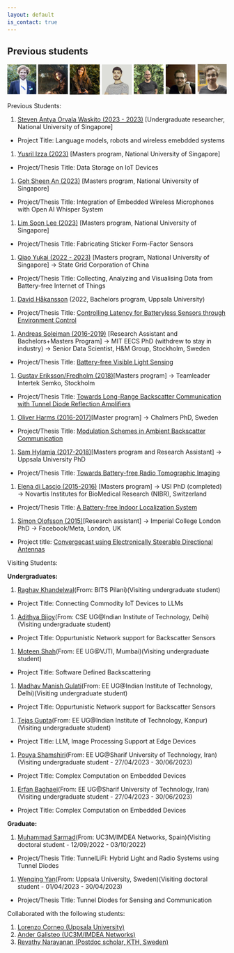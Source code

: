 ```yaml
---
layout: default
is_contact: true
---
```

## Previous students

![Previous students](students.png)  

Previous Students:

1. [Steven Antya Orvala Waskito (2023 - 2023)]()  [Undergraduate researcher, National University of Singapore]
* Project Title: Language models, robots and wireless emebdded systems
1. [Yusril Izza (2023)]() [Masters program, National University of Singapore]
  * Project/Thesis Title: Data Storage on IoT Devices 
1. [Goh Sheen An (2023)]() [Masters program, National University of Singapore]
  * Project/Thesis Title: Integration of Embedded Wireless Microphones with Open AI Whisper System  
1. [Lim Soon Lee (2023)]()  [Masters program, National University of Singapore]  
  * Project/Thesis Title: Fabricating Sticker Form-Factor Sensors
1. [Qiao Yukai (2022 - 2023)]()  [Masters program, National University of Singapore]  →  State Grid Corporation of China
  * Project/Thesis Title: Collecting, Analyzing and Visualising Data from Battery-free Internet of Things
1. [David Håkansson]() (2022, Bachelors program, Uppsala University) 
  * Project/Thesis Title: [Controlling Latency for Batteryless Sensors through Environment Control](https://uu.diva-portal.org/smash/get/diva2:1705040/FULLTEXT01.pdf)  
1. [Andreas Soleiman (2016-2019)](http://ansol.se) [Research Assistant and Bachelors+Masters Program] → MIT EECS PhD (withdrew to stay in industry) → Senior Data Scientist, H&M Group, Stockholm, Sweden
  * Project/Thesis Title: [Battery-free Visible Light Sensing](http://uu.diva-portal.org/smash/get/diva2:1303148/FULLTEXT01.pdf)
1. [Gustav Eriksson/Fredholm (2018)]()[Masters program]  → Teamleader Intertek Semko, Stockholm
  * Project/Thesis Title: [Towards Long-Range Backscatter Communication with Tunnel Diode Reflection Amplifiers](http://www.diva-portal.org/smash/get/diva2:1223106/FULLTEXT01.pdf) 
1. [Oliver Harms (2016-2017)](https://www.chalmers.se/en/staff/Pages/harms.aspx)[Master program] → Chalmers PhD, Sweden
  * Project/Thesis Title: [Modulation Schemes in Ambient Backscatter Communication](http://www.diva-portal.org/smash/record.jsf?pid=diva2%3A1275419&dswid=-4978)
1. [Sam Hylamia (2017-2018)](https://katalog.uu.se/profile/?id=N15-1362)[Masters program and Research Assistant] → Uppsala University PhD
  * Project/Thesis Title: [Towards Battery-free Radio Tomographic Imaging](http://www.diva-portal.org/smash/get/diva2:1247160/FULLTEXT02.pdf)
1. [Elena di Lascio (2015-2016)](https://www.inf.usi.ch/phd/dilascio/) [Masters program] → USI PhD (completed) → Novartis Institutes for BioMedical Research (NIBR), Switzerland
  * Project/Thesis Title: [A Battery-free Indoor Localization System]()
1.  [Simon Olofsson (2015)](https://www.doc.ic.ac.uk/~so2015/)[Research assistant] → Imperial College London PhD → Facebook/Meta, London, UK
  * Project title: [Convergecast using Electronically Steerable Directional Antennas](https://dl.acm.org/doi/10.1145/3465219)

Visiting Students:

**Undergraduates:**

1. [Raghav Khandelwal]()(From: BITS Pilani)(Visiting undergraduate student)
* Project Title: Connecting Commodity IoT Devices to LLMs
1. [Adithya Bijoy]()(From: CSE UG@Indian Institute of Technology, Delhi)(Visiting undergraduate student)
* Project Title: Oppurtunistic Network support for Backscatter Sensors
1. [Moteen Shah]()(From: EE UG@VJTI, Mumbai)(Visiting undergraduate student)
* Project Title: Software Defined Backscattering
1. [Madhav Manish Gulati]()(From: EE UG@Indian Institute of Technology, Delhi)(Visiting undergraduate student)
* Project Title: Oppurtunistic Network support for Backscatter Sensors
1. [Tejas Gupta]()(From: EE UG@Indian Institute of Technology, Kanpur)(Visiting undergraduate student)
* Project Title: LLM, Image Processing Support at Edge Devices
1. [Pouya Shamshiri]()(From: EE UG@Sharif University of Technology, Iran)(Visiting undergraduate student - 27/04/2023 - 30/06/2023)
* Project Title: Complex Computation on Embedded Devices
1. [Erfan Baghaei]()(From: EE UG@Sharif University of Technology, Iran)(Visiting undergraduate student - 27/04/2023 - 30/06/2023)
* Project Title: Complex Computation on Embedded Devices

**Graduate:**

1. [Muhammad Sarmad](https://networks.imdea.org/team/imdea-networks-team/people/muhammad-sarmad-shahab-mir/)(From: UC3M/IMDEA Networks, Spain)(Visiting doctoral student - 12/09/2022 - 03/10/2022)
  * Project/Thesis Title: TunnelLiFi: Hybrid Light and Radio Systems using Tunnel Diodes
1. [Wenqing Yan]()(From: Uppsala University, Sweden)(Visiting doctoral student - 01/04/2023 - 30/04/2023)
  * Project/Thesis Title: Tunnel Diodes for Sensing and Communication


Collaborated with the following students:

1. [Lorenzo Corneo (Uppsala University)](https://lorenzocorneo.github.io/) 
1. [Ander Galisteo (UC3M/IMDEA Networks)](https://andergalisteo.com/) 
1. [Revathy Narayanan (Postdoc scholar, KTH, Sweden)](https://sites.google.com/view/revathy-narayanan/home)  
